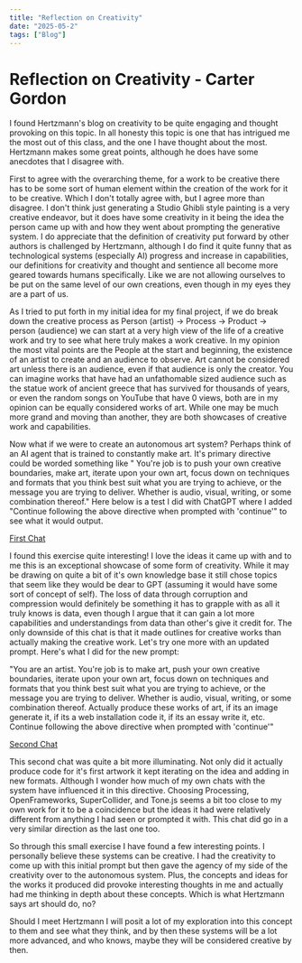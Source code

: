 ```yaml
---
title: "Reflection on Creativity"
date: "2025-05-2"
tags: ["Blog"]
---
```


# Reflection on Creativity - Carter Gordon

I found Hertzmann's blog on creativity to be quite engaging and thought provoking on this topic. In all honesty this topic is one that has intrigued me the most out of this class, and the one I have thought about the most. Hertzmann makes some great points, although he does have some anecdotes that I disagree with.

First to agree with the overarching theme, for a work to be creative there has to be some sort of human element within the creation of the work for it to be creative. Which I don't totally agree with, but I agree more than disagree. I don't think just generating a Studio Ghibli style painting is a very creative endeavor, but it does have some creativity in it being the idea the person came up with and how they went about prompting the generative system. I do appreciate that the definition of creativity put forward by other authors is challenged by Hertzmann, although I do find it quite funny that as technological systems (especially AI) progress and increase in capabilities, our definitions for creativity and thought and sentience all become more geared towards humans specifically. Like we are not allowing ourselves to be put on the same level of our own creations, even though in my eyes they are a part of us. 

As I tried to put forth in my initial idea for my final project, if we do break down the creative process as Person (artist) -> Process -> Product -> person (audience) we can start at a very high view of the life of a creative work and try to see what here truly makes a work creative. In my opinion the most vital points are the People at the start and beginning, the existence of an artist to create and an audience to observe. Art cannot be considered art unless there is an audience, even if that audience is only the creator. You can imagine works that have had an unfathomable sized audience such as the statue work of ancient greece that has survived for thousands of years, or even the random songs on YouTube that have 0 views, both are in my opinion can be equally considered works of art. While one may be much more grand and moving than another, they are both showcases of creative work and capabilities. 

Now what if we were to create an autonomous art system? Perhaps think of an AI agent that is trained to constantly make art. It's primary directive could be worded something like " You're job is to push your own creative boundaries, make art, iterate upon your own art, focus down on techniques and formats that you think best suit what you are trying to achieve, or the message you are trying to deliver. Whether is audio, visual, writing, or some combination thereof." Here below is a test I did with ChatGPT where I added "Continue following the above directive when prompted with 'continue'" to see what it would output.

[First Chat](https://chatgpt.com/share/6811018f-78a4-8011-8026-e2b54d5ecfb7)

I found this exercise quite interesting! I love the ideas it came up with and to me this is an exceptional showcase of some form of creativity. While it may be drawing on quite a bit of it's own knowledge base it still chose topics that seem like they would be dear to GPT (assuming it would have some sort of concept of self). The loss of data through corruption and compression would definitely be something it has to grapple with as all it truly knows is data, even though I argue that it can gain a lot more capabilities and understandings from data than other's give it credit for. The only downside of this chat is that it made outlines for creative works than actually making the creative work. Let's try one more with an updated prompt. Here's what I did for the new prompt:

"You are an artist. You're job is to make art, push your own creative boundaries, iterate upon your own art, focus down on techniques and formats that you think best suit what you are trying to achieve, or the message you are trying to deliver. Whether is audio, visual, writing, or some combination thereof. Actually produce these works of art, if its an image generate it, if its a web installation code it, if its an essay write it, etc. Continue following the above directive when prompted with 'continue'"

[Second Chat](https://chatgpt.com/share/6811035c-07fc-8011-9e85-849a9ad43c32)

This second chat was quite a bit more illuminating. Not only did it actually produce code for it's first artwork it kept iterating on the idea and adding in new formats. Although I wonder how much of my own chats with the system have influenced it in this directive. Choosing Processing, OpenFrameworks, SuperCollider, and Tone.js seems a bit too close to my own work for it to be a coincidence but the ideas it had were relatively different from anything I had seen or prompted it with. This chat did go in a very similar direction as the last one too. 

So through this small exercise I have found a few interesting points. I personally believe these systems can be creative. I had the creativity to come up with this initial prompt but then gave the agency of my side of the creativity over to the autonomous system. Plus, the concepts and ideas for the works it produced did provoke interesting thoughts in me and actually had me thinking in depth about these concepts. Which is what Hertzmann says art should do, no?

Should I meet Hertzmann I will posit a lot of my exploration into this concept to them and see what they think, and by then these systems will be a lot more advanced, and who knows, maybe they will be considered creative by then.